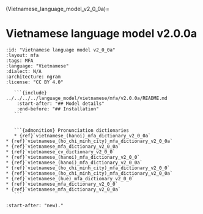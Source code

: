 
(Vietnamese_language_model_v2_0_0a)=
# Vietnamese language model v2.0.0a

``````{language_model} Vietnamese language model v2.0.0a
:id: "Vietnamese language model v2_0_0a"
:layout: mfa
:tags: MFA
:language: "Vietnamese"
:dialect: N/A
:architecture: ngram
:license: "CC BY 4.0"

   ```{include} ../../../../language_model/vietnamese/mfa/v2.0.0a/README.md
    :start-after: "## Model details"
    :end-before: "## Installation"
   ```


   ```{admonition} Pronunciation dictionaries
   * {ref}`vietnamese_(hanoi)_mfa_dictionary_v2_0_0a`
* {ref}`vietnamese_(ho_chi_minh_city)_mfa_dictionary_v2_0_0a`
* {ref}`vietnamese_mfa_dictionary_v2_0_0a`
* {ref}`vietnamese_cv_dictionary_v2_0_0`
* {ref}`vietnamese_(hanoi)_mfa_dictionary_v2_0_0`
* {ref}`vietnamese_(hanoi)_mfa_dictionary_v2_0_0a`
* {ref}`vietnamese_(ho_chi_minh_city)_mfa_dictionary_v2_0_0`
* {ref}`vietnamese_(ho_chi_minh_city)_mfa_dictionary_v2_0_0a`
* {ref}`vietnamese_(hue)_mfa_dictionary_v2_0_0`
* {ref}`vietnamese_mfa_dictionary_v2_0_0`
* {ref}`vietnamese_mfa_dictionary_v2_0_0a`
   ```

``````

```{include} ../../../../language_model/vietnamese/mfa/v2.0.0a/README.md
:start-after: "new)."
```
